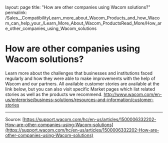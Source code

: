 layout: page
title: "How are other companies using Wacom solutions?"
permalink: /Sales__CompatibilityLearn_more_about_Wacom_Products_and_how_Wacom_can_help_your_/Learn_More_About_Wacom_ProductsRead_More/How_are_other_companies_using_Wacom_solutions

# How are other companies using Wacom solutions?

Learn more about the challenges that businesses and institutions faced regularly and how they were able to make improvements with the help of Wacom and our partners. All available customer stories are available at the link below, but you can also visit specific Market pages which list related stories as well as the products we recommend. http://www.wacom.com/en-us/enterprise/business-solutions/resources-and-information/customer-stories

---
Source: [https://support.wacom.com/hc/en-us/articles/1500006332202-How-are-other-companies-using-Wacom-solutions](https://support.wacom.com/hc/en-us/articles/1500006332202-How-are-other-companies-using-Wacom-solutions)

